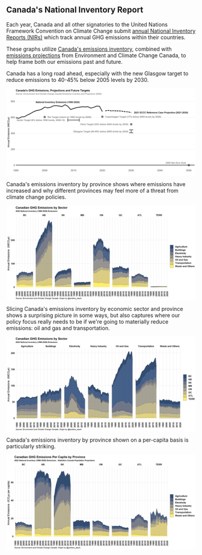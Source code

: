 ## Canada's National Inventory Report

Each year, Canada and all other signatories to the United Nations Framework Convention on Climate Change submit [annual National Inventory Reports (NIRs)](https://unfccc.int/ghg-inventories-annex-i-parties/2021) which track annual GHG emissions within their countries.

These graphs utilize [Canada's emissions inventory](https://www.canada.ca/en/environment-climate-change/services/climate-change/greenhouse-gas-emissions/inventory.html), combined with [emissions projections](https://www.canada.ca/en/environment-climate-change/services/climate-change/greenhouse-gas-emissions/projections.html) from Environment and Climate Change Canada, to help frame both our emissions past and future.


Canada has a long road ahead, especially with the new Glasgow target to reduce emissions to 40-45% below 2005 levels by 2030.

<a href="images/emissions_and_targets_simple.png" target="_blank">
  <img border="0" align="center"  src="images/emissions_and_targets_simple.png"/>
</a>


Canada's emissions inventory by province shows where emissions have increased and why different provinces may feel more of a threat from climate change policies.

<a href="images/inventory_prov.png" target="_blank">
  <img border="0" align="center"  src="images/inventory_prov.png"/>
</a>



Slicing Canada's emissions inventory by economic sector and province shows a surprising picture in some ways, but also captures where our policy focus really needs to be if we're going to materially reduce emissions: oil and gas and transportation.

<a href="images/inventory_sector.png" target="_blank">
  <img border="0" align="center"  src="images/inventory_sector.png"/>
</a>

Canada's emissions inventory by province shown on a per-capita basis is particularly striking.

<a href="images/inventory_prov_pc.png" target="_blank">
  <img border="0" align="center"  src="images/inventory_prov_pc.png"/>
</a>
